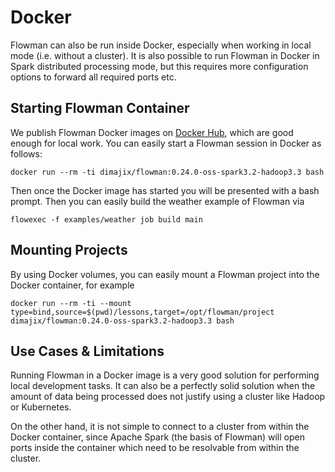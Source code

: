 # Docker

Flowman can also be run inside Docker, especially when working in local mode (i.e. without a cluster). It is also
possible to run Flowman in Docker in Spark distributed processing mode, but this requires more configuration options
to forward all required ports etc.


## Starting Flowman Container

We publish Flowman Docker images on [Docker Hub](https://hub.docker.com/repository/docker/dimajix/flowman),
which are good enough for local work. You can easily start a Flowman session in Docker as follows:

```shell
docker run --rm -ti dimajix/flowman:0.24.0-oss-spark3.2-hadoop3.3 bash
```

Then once the Docker image has started you will be presented with a bash prompt. Then you can easily build the
weather example of Flowman via
```shell
flowexec -f examples/weather job build main
```


## Mounting Projects

By using Docker volumes, you can easily mount a Flowman project into the Docker container, for example

```shell
docker run --rm -ti --mount type=bind,source=$(pwd)/lessons,target=/opt/flowman/project dimajix/flowman:0.24.0-oss-spark3.2-hadoop3.3 bash
```


## Use Cases & Limitations

Running Flowman in a Docker image is a very good solution for performing local development tasks. It can also be a
perfectly solid solution when the amount of data being processed does not justify using a cluster like Hadoop or
Kubernetes.

On the other hand, it is not simple to connect to a cluster from within the Docker container, since Apache Spark
(the basis of Flowman) will open ports inside the container which need to be resolvable from within the cluster.
